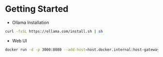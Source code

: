 # Getting Started

- Ollama Installation

```bash
curl -fsSL https://ollama.com/install.sh | sh
```

- Web UI

```bash
docker run -d -p 3000:8080 --add-host=host.docker.internal:host-gateway --name open-webui -e OLLAMA_BASE_URL=http://host.docker.internal:11434 -v open-webui:/app/backend/data --restart unless-stopped ghcr.io/open-webui/open-webui:main
```
